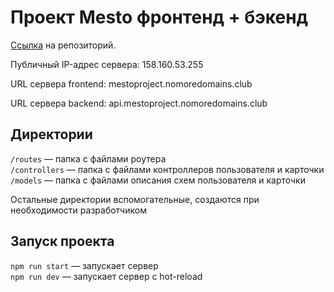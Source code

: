 # Проект Mesto фронтенд + бэкенд

[Ссылка](https://github.com/victoriasmi/react-mesto-api-full.git) на репозиторий.

Публичный IP-адрес сервера: 158.160.53.255

URL сервера frontend: mestoproject.nomoredomains.club

URL сервера backend: api.mestoproject.nomoredomains.club

## Директории

`/routes` — папка с файлами роутера  
`/controllers` — папка с файлами контроллеров пользователя и карточки   
`/models` — папка с файлами описания схем пользователя и карточки  
  
Остальные директории вспомогательные, создаются при необходимости разработчиком

## Запуск проекта

`npm run start` — запускает сервер   
`npm run dev` — запускает сервер с hot-reload
